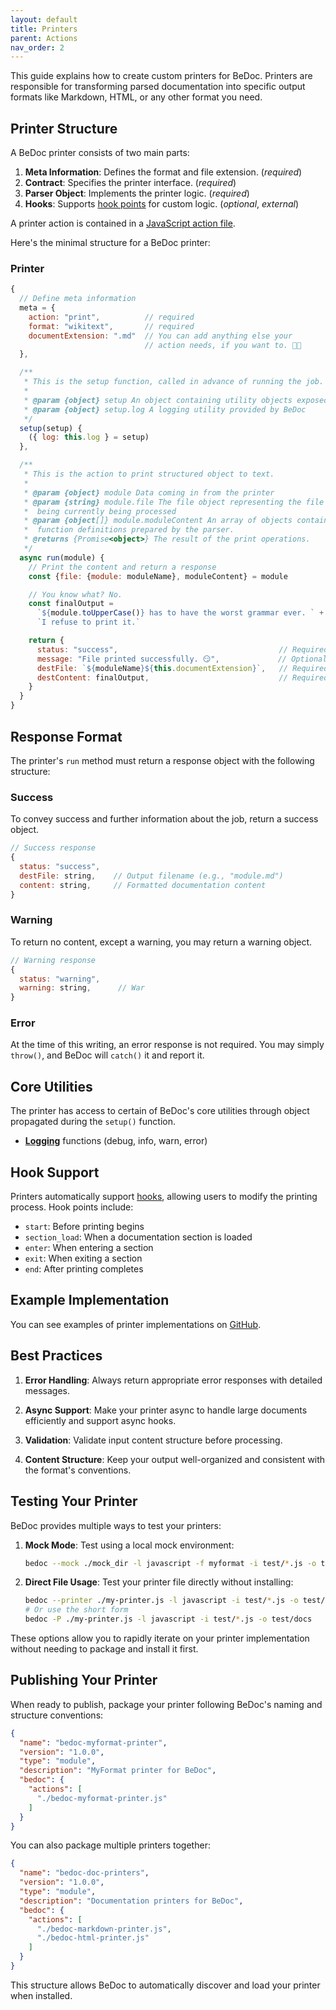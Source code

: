 ```yaml
---
layout: default
title: Printers
parent: Actions
nav_order: 2
---
```


This guide explains how to create custom printers for BeDoc. Printers are
responsible for transforming parsed documentation into specific output formats
like Markdown, HTML, or any other format you need.

## Printer Structure

A BeDoc printer consists of two main parts:

1. **Meta Information**: Defines the format and file extension. (_required_)
2. **Contract**: Specifies the printer interface. (_required_)
3. **Parser Object**: Implements the printer logic. (_required_)
4. **Hooks**: Supports [hook points](/doc/hooks) for custom logic. (_optional_, _external_)

A printer action is contained in a [JavaScript action file](/doc/actions#action-file).

Here's the minimal structure for a BeDoc printer:

### Printer

```javascript
{
  // Define meta information
  meta = {
    action: "print",          // required
    format: "wikitext",       // required
    documentExtension: ".md"  // You can add anything else your
                              // action needs, if you want to. 🤷🏻
  },

  /**
   * This is the setup function, called in advance of running the job.
   *
   * @param {object} setup An object containing utility objects exposed by BeDoc
   * @param {object} setup.log A logging utility provided by BeDoc
   */
  setup(setup) {
    ({ log: this.log } = setup)
  },

  /**
   * This is the action to print structured object to text.
   *
   * @param {object} module Data coming in from the printer
   * @param {string} module.file The file object representing the file
   *  being currently being processed
   * @param {object[]} module.moduleContent An array of objects containing
   *  function definitions prepared by the parser.
   * @returns {Promise<object>} The result of the print operations.
   */
  async run(module) {
    // Print the content and return a response
    const {file: {module: moduleName}, moduleContent} = module

    // You know what? No.
    const finalOutput =
      `${module.toUpperCase()} has to have the worst grammar ever. ` +
      `I refuse to print it.`

    return {
      status: "success",                                    // Required
      message: "File printed successfully. 😏",             // Optional
      destFile: `${moduleName}${this.documentExtension}`,   // Required
      destContent: finalOutput,                             // Required
    }
  }
}
```

## Response Format

The printer's `run` method must return a response object with the following
structure:

### Success

To convey success and further information about the job, return a success
object.

```javascript
// Success response
{
  status: "success",
  destFile: string,    // Output filename (e.g., "module.md")
  content: string,     // Formatted documentation content
}
```

### Warning

To return no content, except a warning, you may return a warning object.

```javascript
// Warning response
{
  status: "warning",
  warning: string,      // War
}
```

### Error

At the time of this writing, an error response is not required. You may
simply `throw()`, and BeDoc will `catch()` it and report it.

## Core Utilities

The printer has access to certain of BeDoc's core utilities through
object propagated during the `setup()` function.

- [**Logging**](/doc/tools/logger) functions (debug, info, warn, error)

## Hook Support

Printers automatically support [hooks](hooks), allowing users to modify the
printing process. Hook points include:

- `start`: Before printing begins
- `section_load`: When a documentation section is loaded
- `enter`: When entering a section
- `exit`: When exiting a section
- `end`: After printing completes

## Example Implementation

You can see examples of printer implementations on [GitHub](https://github.com/gesslar/BeDoc/tree/main/examples/node_modules_test).

## Best Practices

1. **Error Handling**: Always return appropriate error responses with detailed
   messages.

2. **Async Support**: Make your printer async to handle large documents
   efficiently and support async hooks.

3. **Validation**: Validate input content structure before processing.

4. **Content Structure**: Keep your output well-organized and consistent with
   the format's conventions.

## Testing Your Printer

BeDoc provides multiple ways to test your printers:

1. **Mock Mode**: Test using a local mock environment:

   ```bash
   bedoc --mock ./mock_dir -l javascript -f myformat -i test/*.js -o test/docs
   ```

2. **Direct File Usage**: Test your printer file directly without installing:

   ```bash
   bedoc --printer ./my-printer.js -l javascript -i test/*.js -o test/docs
   # Or use the short form
   bedoc -P ./my-printer.js -l javascript -i test/*.js -o test/docs
   ```

These options allow you to rapidly iterate on your printer implementation
without needing to package and install it first.

## Publishing Your Printer

When ready to publish, package your printer following BeDoc's naming and
structure conventions:

```json
{
  "name": "bedoc-myformat-printer",
  "version": "1.0.0",
  "type": "module",
  "description": "MyFormat printer for BeDoc",
  "bedoc": {
    "actions": [
      "./bedoc-myformat-printer.js"
    ]
  }
}
```

You can also package multiple printers together:

```json
{
  "name": "bedoc-doc-printers",
  "version": "1.0.0",
  "type": "module",
  "description": "Documentation printers for BeDoc",
  "bedoc": {
    "actions": [
      "./bedoc-markdown-printer.js",
      "./bedoc-html-printer.js"
    ]
  }
}
```

This structure allows BeDoc to automatically discover and load your printer
when installed.
